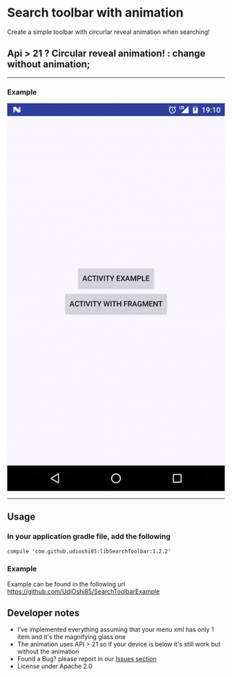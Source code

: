 Search toolbar with animation
===================
Create a simple toolbar with circurlar reveal animation when searching!

## Api > 21 ? Circular reveal animation! : change without animation;
----------

### Example

![](https://github.com/UdiOshi85/GlobalFiles/blob/master/libSearchAnimationToolbar%20-1.1.0.gif)

----------

## Usage


### In your application gradle file, add the following
````
compile 'com.github.udioshi85:libSearchToolbar:1.2.2'
````
### Example
Example can be found in the following url
https://github.com/UdiOshi85/SearchToolbarExample

Developer notes
--------------------
* I've implemented everything assuming that your menu xml has only 1 item and it's the magnifying glass one
* The animation uses API > 21 so if your device is below it's still work but without the animation
* Found a Bug? please report in our [Issues section](https://github.com/UdiOshi85/libSearchToolbar/issues)
* License under Apache 2.0
